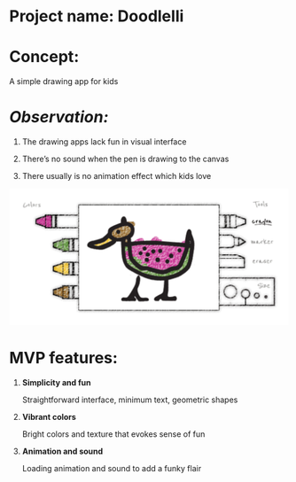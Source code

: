 
# **Project name:** Doodlelli

# **Concept:** 

A simple drawing app for kids

# ***Observation:***

1. The drawing apps lack fun in visual interface

2. There’s no sound when the pen is drawing to the canvas

3. There usually is no animation effect which kids love

![image](example.png)


# **MVP features:** 

1. **Simplicity and fun**

	Straightforward interface, minimum text, geometric shapes

2. **Vibrant colors**

	Bright colors and texture that evokes sense of fun


3. **Animation and sound**

	Loading animation and sound to add a funky flair